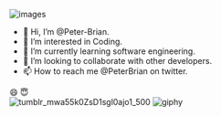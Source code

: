 ![images](https://user-images.githubusercontent.com/106863315/193555659-88e7c57c-b25f-4c6f-a5fd-22f2cf66b9e6.gif)
- 👋 Hi, I’m @Peter-Brian.
- 👀 I’m interested in Coding.
- 🌱 I’m currently learning software engineering. 
- 💞️ I’m looking to collaborate with other developers.
- 📫 How to reach me @PeterBrian on twitter.

<!---
Peter-Brian/Peter-Brian is a ✨ special ✨ repository because its `README.md` (this file) appears on your GitHub profile.
You can click the Preview link to take a look at your changes.
--->
:smile:	
:innocent:	
![tumblr_mwa55k0ZsD1sgl0ajo1_500](https://user-images.githubusercontent.com/106863315/193553974-c536c555-3fe3-498c-a6f1-27454ed36915.gif)
![giphy](https://user-images.githubusercontent.com/106863315/193555182-db75889e-8569-4e44-9e71-441a055d279c.gif)
